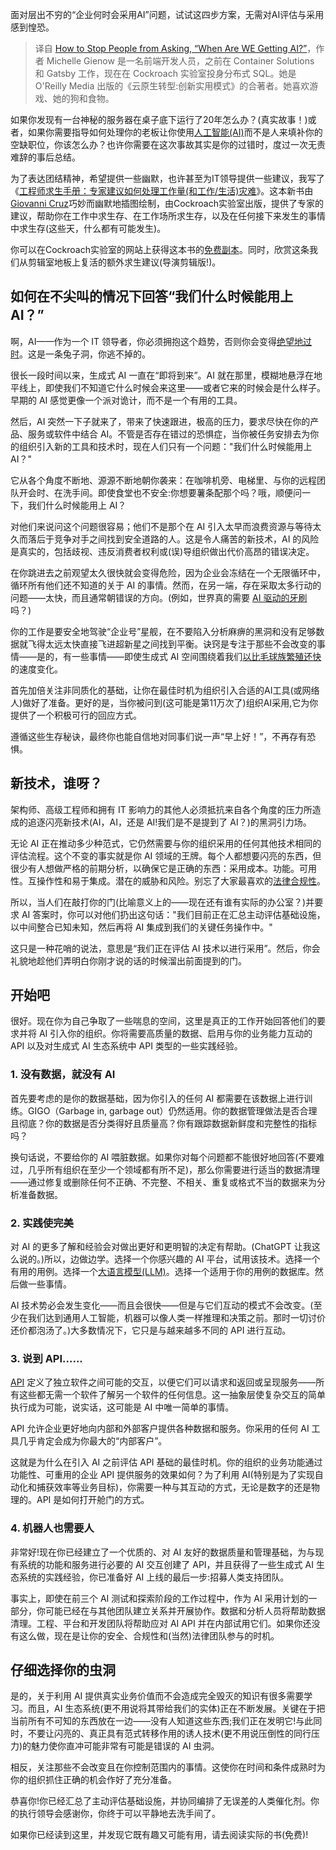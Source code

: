 <!--
title: 如何阻止人们询问：“我们何时得到AI？”
cover: https://cdn.thenewstack.io/media/2023/12/43f3bcf8-answer-ai-requests-1024x593.jpg
-->

面对层出不穷的“企业何时会采用AI”问题，试试这四步方案，无需对AI评估与采用感到惶恐。

> 译自 [How to Stop People from Asking, “When Are WE Getting AI?”](https://thenewstack.io/how-to-stop-people-from-asking-when-are-we-getting-ai/)，作者 Michelle Gienow 是一名前端开发人员，之前在 Container Solutions 和 Gatsby 工作，现在在 Cockroach 实验室投身分布式 SQL。她是 O'Reilly Media 出版的《云原生转型:创新实用模式》的合著者。她喜欢游戏、她的狗和食物。

如果你发现有一台神秘的服务器在桌子底下运行了20年怎么办？(真实故事！)或者，如果你需要指导如何处理你的老板让你使用[人工智能(AI)](https://thenewstack.io/ai/)而不是人来填补你的空缺职位，你该怎么办？也许你需要在这次事故其实是你的过错时，度过一次无责难辞的事后总结。

为了表达团结精神，希望提供一些幽默，也许甚至为IT领导提供一些建议，我写了《[工程师求生手册：专家建议如何处理工作量(和工作/生活)灾难](https://www.cockroachlabs.com/guides/engineers-survival-guide/)》。这本新书由[Giovanni Cruz](https://giovannicruz.com/)巧妙而幽默地插图绘制，由Cockroach实验室出版，提供了专家的建议，帮助你在工作中求生存、在工作场所求生存，以及在任何接下来发生的事情中求生存(这些天，什么都有可能发生)。

你可以在Cockroach实验室的网站上获得这本书的[免费副本](http://www.cockroachlabs.com/guides/engineers-survival-guide)。同时，欣赏这条我们从剪辑室地板上复活的额外求生建议(导演剪辑版!)。

## 如何在不尖叫的情况下回答“我们什么时候能用上 AI？”

啊，AI——作为一个 IT 领导者，你必须拥抱这个趋势，否则你会变得[绝望地过时](https://thenewstack.io/7-ways-to-future-proof-your-developer-job-in-the-age-of-ai/)。这是一条兔子洞，你逃不掉的。

很长一段时间以来，生成式 AI 一直在“即将到来”。AI 就在那里，模糊地悬浮在地平线上，即使我们不知道它什么时候会来这里——或者它来的时候会是什么样子。早期的 AI 感觉更像一个派对诡计，而不是一个有用的工具。

然后，AI 突然一下子就来了，带来了快速跟进，极高的压力，要求尽快在你的产品、服务或软件中结合 AI。不管是否存在错过的恐惧症，当你被任务安排去为你的组织引入新的工具和技术时，现在人们只有一个问题："我们什么时候能用上 AI？"

它从各个角度不断地、源源不断地朝你袭来：在咖啡机旁、电梯里、与你的远程团队开会时、在洗手间。即使食堂也不安全:你想要薯条配那个吗？哦，顺便问一下，我们什么时候能用上 AI？

对他们来说问这个问题很容易；他们不是那个在 AI 引入太早而浪费资源与等待太久而落后于竞争对手之间找到安全道路的人。这是令人痛苦的新技术，AI 的风险是真实的，包括歧视、违反消费者权利或(误)导组织做出代价高昂的错误决定。

在你跳进去之前观望太久很快就会变得危险，因为企业会冻结在一个无限循环中，循环所有他们还不知道的关于 AI 的事情。然而，在另一端，存在采取太多行动的问题——太快，而且通常朝错误的方向。(例如，世界真的需要 [AI 驱动的牙刷](https://oralb.com/en-us/products/compare/electric-toothbrushes#findYourIO)吗？)

你的工作是要安全地驾驶“企业号”星舰，在不要陷入分析麻痹的黑洞和没有足够数据就飞得太远太快直接飞进超新星之间找到平衡。诀窍是专注于那些不会改变的事情——是的，有一些事情——即使生成式 AI 空间围绕着我们[以比毛球族繁殖还快](https://www.youtube.com/watch?v=WXQ0CMp6BI8)的速度变化。

首先加倍关注非同质化的基础，让你在最佳时机为组织引入合适的AI工具(或网络人)做好了准备。更好的是，当你被问到(这可能是第11万次了)组织AI采用,它为你提供了一个积极可行的回应方式。

遵循这些生存秘诀，最终你也能自信地对同事们说一声“早上好！”，不再存有恐惧。

## 新技术，谁呀？

架构师、高级工程师和拥有 IT 影响力的其他人必须抵抗来自各个角度的压力所造成的追逐闪亮新技术(AI，AI，还是 AI!我们是不是提到了 AI？)的黑洞引力场。

无论 AI 正在推动多少种范式，它仍然需要与你的组织采用的任何其他技术相同的评估流程。这个不变的事实就是你 AI 领域的王牌。每个人都想要闪亮的东西，但很少有人想做严格的前期分析，以确保它是正确的东西：采用成本。功能。可用性。互操作性和易于集成。潜在的威胁和风险。别忘了大家最喜欢的[法律合规性](https://thenewstack.io/regulating-ai-presents-confounding-issues/)。

所以，当人们在敲打你的门(比喻意义上的——现在还有谁有实际的办公室？)并要求 AI 答案时，你可以对他们扔出这句话："我们目前正在汇总主动评估基础设施，以中间整合已知未知，然后再将 AI 集成到我们的关键任务操作中。"

这只是一种花哨的说法，意思是“我们正在评估 AI 技术以进行采用”。然后，你会礼貌地趁他们弄明白你刚才说的话的时候溜出前面提到的门。

## 开始吧

很好。现在你为自己争取了一些喘息的空间，这里是真正的工作开始回答他们的要求并将 AI 引入你的组织。你将需要高质量的数据、启用与你的业务能力互动的 API 以及对生成式 AI 生态系统中 API 类型的一些实践经验。

### 1. 没有数据，就没有 AI

首先要考虑的是你的数据基础，因为你引入的任何 AI 都需要在该数据上进行训练。GIGO（Garbage in, garbage out）仍然适用。你的数据管理做法是否合理且彻底？你的数据是否分类得好且质量高？你有跟踪数据新鲜度和完整性的指标吗？

换句话说，不要给你的 AI 喂脏数据。如果你对每个问题都不能很好地回答(不要难过，几乎所有组织在至少一个领域都有所不足)，那么你需要进行适当的数据清理——通过修复或删除任何不正确、不完整、不相关、重复或格式不当的数据来为分析准备数据。

### 2. 实践使完美

对 AI 的更多了解和经验会对做出更好和更明智的决定有帮助。(ChatGPT 让我这么说的。)所以，边做边学。选择一个你感兴趣的 AI 平台，试用该技术。选择一个有用的用例。选择一个[大语言模型(LLM)](https://thenewstack.io/what-is-a-large-language-model/)。选择一个适用于你的用例的数据库。然后做一些事情。

AI 技术势必会发生变化——而且会很快——但是与它们互动的模式不会改变。(至少在我们达到通用人工智能，机器可以像人类一样推理和决策之前。那时一切讨价还价都泡汤了。)大多数情况下，它只是与越来越多不同的 API 进行互动。

### 3. 说到 API......

[API](https://thenewstack.io/6-api-trends-and-practices-to-know-for-2024/) 定义了独立软件之间可能的交互，以便它们可以请求和返回或呈现服务——所有这些都无需一个软件了解另一个软件的任何信息。这一抽象层使复杂交互的简单执行成为可能，说实话，这可能是 AI 中唯一简单的事情。

API 允许企业更好地向内部和外部客户提供各种数据和服务。你采用的任何 AI 工具几乎肯定会成为你最大的“内部客户”。

这就是为什么在引入 AI 之前评估 API 基础的最佳时机。你的组织的业务功能通过功能性、可重用的企业 API 提供服务的效果如何？为了利用 AI(特别是为了实现自动化和捕获效率等业务目标)，你需要一种与其互动的方式，无论是数字的还是物理的。API 是如何打开舱门的方式。

### 4. 机器人也需要人

非常好!现在你已经建立了一个优质的、对 AI 友好的数据质量和管理基础，为与现有系统的功能和服务进行必要的 AI 交互创建了 API，并且获得了一些生成式 AI 生态系统的实践经验，你已准备好 AI 上线的最后一步:招募人类支持团队。

事实上，即使在前三个 AI 测试和探索阶段的工作过程中，作为 AI 采用计划的一部分，你可能已经在与其他团队建立关系并开展协作。数据和分析人员将帮助数据清理。工程、平台和开发团队将帮助应对 AI API 并在内部试用它们。如果你还没有这么做，现在是让你的安全、合规性和(当然)法律团队参与的时机。

## 仔细选择你的虫洞

是的，关于利用 AI 提供真实业务价值而不会造成完全毁灭的知识有很多需要学习。而且，AI 生态系统(更不用说将其带给我们的实体)正在不断发展。关键在于把当前所有不可知的东西放在一边——没有人知道这些东西;我们正在发明它!与此同时，不要让闪亮的、真正具有范式转移作用的诱人技术(更不用说压倒性的同行压力)的魅力使你直冲可能非常有可能是错误的 AI 虫洞。

相反，关注那些不会改变且在你控制范围内的事情。这使你在时间和条件成熟时为你的组织抓住正确的机会作好了充分准备。

恭喜你!你已经汇总了主动评估基础设施，并协同编排了无误差的人类催化剂。你的执行领导会感谢你，你终于可以平静地去洗手间了。

如果你已经读到这里，并发现它既有趣又可能有用，请去阅读实际的书(免费)!
